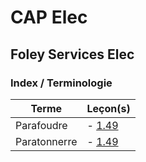 # CAP Elec
## Foley Services Elec

### Index / Terminologie

| Terme | Leçon(s) |
|-------|----------|
| Parafoudre | - [1.49](./2eme_partie/CAP_Elec_1_49.md) |
| Paratonnerre | - [1.49](./2eme_partie/CAP_Elec_1_49.md) |

